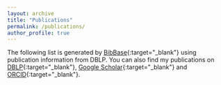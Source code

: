 ```yaml
---
layout: archive
title: "Publications"
permalink: /publications/
author_profile: true
---
```


The following list is generated by [BibBase](https://bibbase.org/){:target="_blank"} using publication information from DBLP.  You can also find my publications on [DBLP]({{site.author.dblp}}){:target="_blank"}, [Google Scholar]({{site.author.googlescholar}}){:target="_blank"} and [ORCID]({{site.author.orcid}}){:target="_blank"}.

<script src="https://bibbase.org/show?bib=https%3A%2F%2Fdblp.uni-trier.de%2Fpers%2Ftb1%2Fc%2FChui%3ACarmen.bib&jsonp=1"></script>
